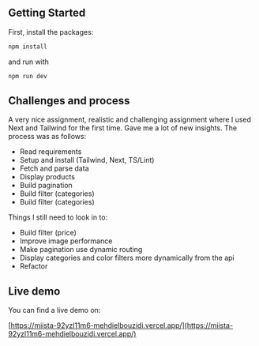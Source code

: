 ## Getting Started

First, install the packages:

```bash
npm install
```

and run with 

```bash
npm run dev
```

## Challenges and process
A very nice assignment, realistic and challenging assignment where I used Next and Tailwind for the first time. Gave me a lot of new insights. The process was as follows:

- Read requirements
- Setup and install (Tailwind, Next, TS/Lint) 
- Fetch and parse data
- Display products
- Build pagination
- Build filter (categories)
- Build filter (categories)

Things I still need to look in to:
- Build filter (price)
- Improve image performance
- Make pagination use dynamic routing
- Display categories and color filters more dynamically from the api
- Refactor

## Live demo

You can find a live demo on: 

[https://miista-92yzl11m6-mehdielbouzidi.vercel.app/](https://miista-92yzl11m6-mehdielbouzidi.vercel.app/)
